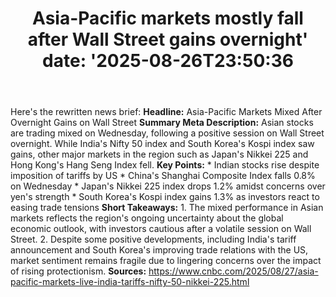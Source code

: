 ﻿---
title: "Asia-Pacific markets mostly fall after Wall Street gains overnight'
date: '2025-08-26T23:50:36"
category: "Markets"
summary: ""
slug: "asiapacific markets mostly fall after wall street gains over"
source_urls:
  - "https://www.cnbc.com/2025/08/27/asia-pacific-markets-live-india-tariffs-nifty-50-nikkei-225.html"
seo:
  title: "Asia-Pacific markets mostly fall after Wall Street gains overnight | Hash n Hedge'
  description: '"
  keywords: ["news", "markets", "brief"]
---
Here's the rewritten news brief:  **Headline:** Asia-Pacific Markets Mixed After Overnight Gains on Wall Street  **Summary Meta Description:** Asian stocks are trading mixed on Wednesday, following a positive session on Wall Street overnight. While India's Nifty 50 index and South Korea's Kospi index saw gains, other major markets in the region such as Japan's Nikkei 225 and Hong Kong's Hang Seng Index fell.  **Key Points:**  * Indian stocks rise despite imposition of tariffs by US * China's Shanghai Composite Index falls 0.8% on Wednesday * Japan's Nikkei 225 index drops 1.2% amidst concerns over yen's strength * South Korea's Kospi index gains 1.3% as investors react to easing trade tensions  **Short Takeaways:**  1. The mixed performance in Asian markets reflects the region's ongoing uncertainty about the global economic outlook, with investors cautious after a volatile session on Wall Street. 2. Despite some positive developments, including India's tariff announcement and South Korea's improving trade relations with the US, market sentiment remains fragile due to lingering concerns over the impact of rising protectionism.  **Sources:** https://www.cnbc.com/2025/08/27/asia-pacific-markets-live-india-tariffs-nifty-50-nikkei-225.html 

